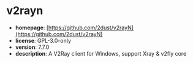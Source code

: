 # v2rayn

- **homepage**: [https://github.com/2dust/v2rayN](https://github.com/2dust/v2rayN)
- **license**: GPL-3.0-only
- **version**: 7.7.0
- **description**: A V2Ray client for Windows, support Xray & v2fly core

